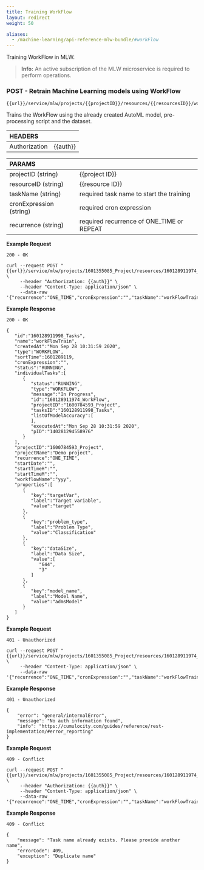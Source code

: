 ```yaml
---
title: Training WorkFlow
layout: redirect
weight: 50

aliases:
  - /machine-learning/api-reference-mlw-bundle/#workFlow
---
```


Training WorkFlow in MLW.

>**Info:** An active subscription of the MLW microservice is required to perform operations.

### POST - Retrain Machine Learning models using WorkFlow

```
{{url}}/service/mlw/projects/{{projectID}}/resources/{{resourcesID}}/workflow
```

Trains the WorkFlow using the already created AutoML model, pre-processing script and the dataset.

|HEADERS||
|:---|:---|
|Authorization|{{auth}}

|PARAMS||
|:---|:---|
|projectID (string)|{{project ID}}
|resourceID (string)|{{resource ID}}
|taskName (string)|required task name to start the training
|cronExpression (string)|required cron expression
|recurrence (string)|required recurrence of ONE_TIME or REPEAT

**Example Request**

```
200 - OK

curl --request POST "{{url}}/service/mlw/projects/1601355085_Project/resources/160128911974_WorkFlow/workflow" \
     --header "Authorization: {{auth}}" \
     --header "Content-Type: application/json" \
     --data-raw '{"recurrence":"ONE_TIME","cronExpression":"","taskName":"workFlowTrain"}'
```

**Example Response**

```
200 - OK

{
   "id":"160128911998_Tasks",
   "name":"workFlowTrain",
   "createdAt":"Mon Sep 28 10:31:59 2020",
   "type":"WORKFLOW",
   "sortTime":1601289119,
   "cronExpression":"",
   "status":"RUNNING",
   "individualTasks":[
      {
         "status":"RUNNING",
         "type":"WORKFLOW",
         "message":"In Progress",
         "id":"160128911974_WorkFlow",
         "projectID":"1600784593_Project",
         "tasksID":"160128911998_Tasks",
         "listOfModelAccuracy":[  
         ],
         "executedAt":"Mon Sep 28 10:31:59 2020",
         "pID":"140281294558976"
      }
   ],
   "projectID":"1600784593_Project",
   "projectName":"Demo project",
   "recurrence":"ONE_TIME",
   "startDate":"",
   "startTimeH":"",
   "startTimeM":"",
   "workflowName":"yyy",
   "properties":[
      {
         "key":"targetVar",
         "label":"Target variable",
         "value":"target"
      },
      {
         "key":"problem_type",
         "label":"Problem Type",
         "value":"Classification"
      },
      {
         "key":"dataSize",
         "label":"Data Size",
         "value":[
            "644",
            "3"
         ]
      },
      {
         "key":"model_name",
         "label":"Model Name",
         "value":"admsModel"
      }
   ]
}
```

**Example Request**

```
401 - Unauthorized

curl --request POST "{{url}}/service/mlw/projects/1601355085_Project/resources/160128911974_WorkFlow/workflow" \
     --header "Content-Type: application/json" \
     --data-raw '{"recurrence":"ONE_TIME","cronExpression":"","taskName":"workFlowTrain"}'
```

**Example Response**

```
401 - Unauthorized

{
    "error": "general/internalError",
    "message": "No auth information found",
    "info": "https://cumulocity.com/guides/reference/rest-implementation/#error_reporting"
}
```

**Example Request**

```
409 - Conflict

curl --request POST "{{url}}/service/mlw/projects/1601355085_Project/resources/160128911974_WorkFlow/workflow" \
     --header "Authorization: {{auth}}" \
     --header "Content-Type: application/json" \
     --data-raw '{"recurrence":"ONE_TIME","cronExpression":"","taskName":"workFlowTrain"}'
```

**Example Response**

```
409 - Conflict

{
    "message": "Task name already exists. Please provide another name",
    "errorCode": 409,
    "exception": "Duplicate name"
}
```
